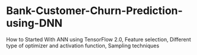 # Bank-Customer-Churn-Prediction-using-DNN
How to Started With ANN using TensorFlow 2.0, Feature selection, Different type of optimizer and activation function, Sampling techniques
